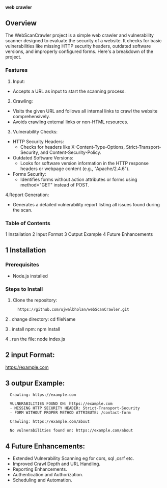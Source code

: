 #### web crawler

## Overview
The WebScanCrawler project is a simple web crawler and vulnerability scanner designed to evaluate the security of a website. It checks for basic vulnerabilities like missing HTTP security headers, outdated software versions, and improperly configured forms. Here's a breakdown of the project.

### Features
 1. Input:
   - Accepts a URL as input to start the scanning process.

 2. Crawling:
   - Visits the given URL and follows all internal links to crawl the website comprehensively.
   - Avoids crawling external links or non-HTML resources.

 3. Vulnerability Checks:
   - HTTP Security Headers:
      - Checks for headers like X-Content-Type-Options, Strict-Transport-Security, and Content-Security-Policy.
   - Outdated Software Versions:
      - Looks for software version information in the HTTP response headers or webpage content (e.g., "Apache/2.4.6").
   - Forms Security:
      - Identifies forms without action attributes or forms using method="GET" instead of POST.

 4.Report Generation:
   - Generates a detailed vulnerability report listing all issues found during the scan.

### Table of Contents
 1 Installation
 2 Input Format
 3 Output Example
 4 Future Enhancements

## 1 Installation

### Prerequisites
- Node.js installed

### Steps to Install
1. Clone the repository:
   ```bash
     https://github.com/ujwalbholan/webScanCrawler.git

2 . change directory: cd fileName

3 . install npm: npm Install

4 . run the file: node index.js


## 2 input Format:
 https://example.com

## 3 outpur Example:
      Crawling: https://example.com

      VULNERABILITIES FOUND ON: https://example.com
      - MISSING HTTP SECURITY HEADER: Strict-Transport-Security
      - FORM WITHOUT PROPER METHOD ATTRIBUTE: /contact-form

      Crawling: https://example.com/about

      No vulnerabilities found on: https://example.com/about


## 4 Future Enhancements:
  -  Extended Vulnerability Scanning eg for cors, sql ,csrf etc.
  - Improved Crawl Depth and URL Handling.
  - Reporting Enhancements.
  - Authentication and Authorization.
  - Scheduling and Automation.

 
